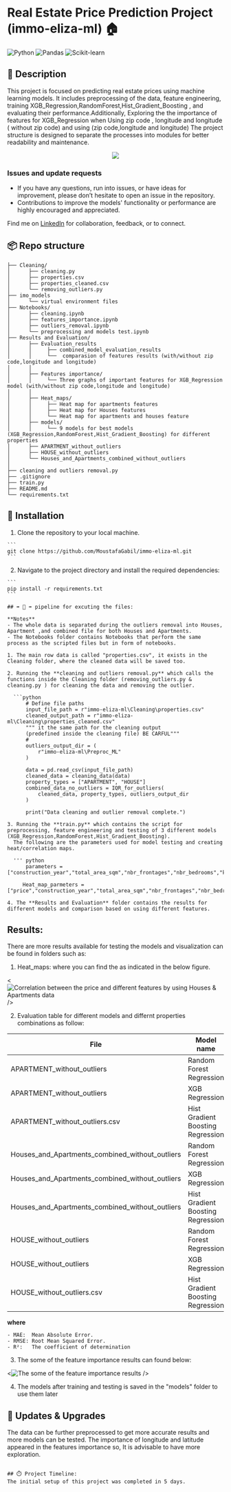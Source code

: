 # Real Estate Price Prediction Project (immo-eliza-ml) 🏠
![Python](https://img.shields.io/badge/Made%20with-Python-1f425f.svg)
![Pandas](https://img.shields.io/badge/uses-Pandas-blue.svg)
![Scikit-learn](https://img.shields.io/badge/uses-Scikit--learn-orange.svg)




## 🏢 Description

This project is focused on predicting real estate prices using machine learning models. It includes preprocessing of the data, feature engineering, training XGB_Regression,RandomForest,Hist_Gradient_Boosting , and evaluating their performance.Additionally, Exploring the the importance of features for XGB_Regression when Using zip code , longitude and longitude ( without zip code) and using (zip code,longitude and longitude)
The project structure is designed to separate the processes into modules for better readability and maintenance.
<p align="center">
  <img src="https://miro.medium.com/v2/resize:fit:640/1*D6s2K1y7kjE14swcgITB1w.png" />
</p>

### Issues and update requests
- If you have any questions, run into issues, or have ideas for improvement, please don’t hesitate to open an issue in the repository.
- Contributions to improve the models' functionality or performance are highly encouraged and appreciated.


Find me on [LinkedIn](https://www.linkedin.com/in/moustafa-gabil-8a4a6bab/) for collaboration, feedback, or to connect.

## 📦 Repo structure
```.
├── Cleaning/
│      ├── cleaning.py
│      ├── properties.csv
│      ├── properties_cleaned.csv
│      └── removing_outliers.py
├── imo_models
│      └── virtual environment files
├── Notebooks/
│      ├── cleaning.ipynb
│      ├── features_importance.ipynb
│      ├── outliers_removal.ipynb 
│      └── preprocessing and models test.ipynb  
├── Results and Evaluation/
│      ├── Evaluation_results
│      │     ├── combined_model_evaluation_results
│      │     └──  comparasion of features results (with/without zip code,longitude and longitude)
│      │     
│      ├── Features importance/
│      │     └── Three graphs of important features for XGB_Regression model (with/without zip code,longitude and longitude) 
│      │
│      ├── Heat_maps/ 
│      │     ├── Heat map for apartments features
│      │     ├── Heat map for Houses features
│      │     └── Heat map for apartments and houses feature
│      ├── models/
│      │     └── 9 models for best models (XGB_Regression,RandomForest,Hist_Gradient_Boosting) for different properties           
│      ├── APARTMENT_without_outliers
│      ├── HOUSE_without_outliers 
│      └── Houses_and_Apartments_combined_without_outliers
│ 
├── cleaning and outliers removal.py 
├── .gitignore
├── train.py
├── README.md
└── requirements.txt 

```
## 🚧 Installation 

  1. Clone the repository to your local machine.

    ```
    git clone https://github.com/MoustafaGabil/immo-eliza-ml.git
    ```

  2. Navigate to the project directory and install the required dependencies:

    ```
    pip install -r requirements.txt
    ```
  ```
## ➡️ 🔄 ➡️ pipeline for excuting the files: 

**Notes**
- The whole data is separated during the outliers removal into Houses, Apartment ,and combined file for both Houses and Apartments.
- The Notebooks folder contains Notebooks that perform the same process as the scripted files but in form of notebooks. 

1. The main row data is called "properties.csv", it exists in the Cleaning folder, where the cleaned data will be saved too.

2. Running the **cleaning and outliers removal.py** which calls the functions inside the Cleaning folder (removing_outliers.py & cleaning.py ) for cleaning the data and removing the outlier.

    ```python
        # Define file paths
        input_file_path = r"immo-eliza-ml\Cleaning\properties.csv"
        cleaned_output_path = r"immo-eliza-ml\Cleaning\properties_cleaned.csv"
        """ it the same path for the cleaning output 
        (predefined inside the cleaning file) BE CARFUL"""
        #
        outliers_output_dir = (
            r"immo-eliza-ml\Preproc_ML"
        )

        data = pd.read_csv(input_file_path)
        cleaned_data = cleaning_data(data)
        property_types = ["APARTMENT", "HOUSE"]
        combined_data_no_outliers = IQR_for_outliers(
            cleaned_data, property_types, outliers_output_dir
        )

        print("Data cleaning and outlier removal complete.")

3. Running the **train.py** which contains the script for preprocessing, feature engineering and testing of 3 different models (XGB_Regression,RandomForest,Hist_Gradient_Boosting).
    The following are the parameters used for model testing and creating heat/correlation maps.
     
    ''' python
        parameters = ["construction_year","total_area_sqm","nbr_frontages","nbr_bedrooms","kitchen_type_encoded","Bulding_sta_encoded","epc_encoded","garden_sqm","surface_land_sqm","fl_double_glazing","fl_terrace","fl_swimming_pool","fl_floodzone","latitude","longitude","zip_code",]

       Heat_map_parmeters = ["price","construction_year","total_area_sqm","nbr_frontages","nbr_bedrooms","kitchen_type_encoded","Bulding_sta_encoded","epc_encoded","garden_sqm","latitude","longitude","zip_code"]

4. The **Results and Evaluation** folder contains the results for different models and comparison based on using different features.
  ```
## Results: 
There are more results available for testing the models and visualization can be found in folders such as:

1. Heat_maps: where you can find the  as indicated in the below figure.
<p align="center">

  <![Correlation between the price and different features by using Houses & Apartments data](./assets/heatmap_Houses_and_Apartments_combined_without_outliers.png) />
</p>

2. Evaluation table for different models and differnt properties combinations as follow:

| File                                             | Model name                         | MAE         | RMSE        | R²           | Train Score | Test Score|
|--------------------------------------------------|------------------------------------|-------------|-------------|--------------|-------------|-----------|
| APARTMENT_without_outliers                       | Random Forest Regression           | 38847.567   | 197.098     | 0.7462       | 0.9210      | 0.7462    |
| APARTMENT_without_outliers                       | XGB Regression                     | 31681.849   | 177.994     | 0.8163       | 0.9865      | 0.8163    |
| APARTMENT_without_outliers.csv                   | Hist Gradient Boosting Regression  | 34233.048   | 185.022     | 0.7970       | 0.9134      | 0.7970    |
| Houses_and_Apartments_combined_without_outliers  | Random Forest Regression           | 47965.068   | 219.010     | 0.7684       | 0.9216      | 0.7684    |
| Houses_and_Apartments_combined_without_outliers  | XGB Regression                     | 41086.616   | 202.698     | 0.8175       | 0.9806      | 0.8175    |
| Houses_and_Apartments_combined_without_outliers  | Hist Gradient Boosting Regression  | 46254.587   | 215.069     | 0.7912       | 0.8678      | 0.7912    |
| HOUSE_without_outliers                           | Random Forest Regression           | 58860.515   | 242.612     | 0.7651       | 0.9210      | 0.7651    |
| HOUSE_without_outliers                           | XGB Regression                     | 50102.966   | 223.837     | 0.8162       | 0.9937      | 0.8162    |
| HOUSE_without_outliers.csv                       | Hist Gradient Boosting Regression  | 53392.923   | 231.069     | 0.8018       | 0.9124      | 0.8018    |

**where**

    - MAE:  Mean Absolute Error.
    - RMSE: Root Mean Squared Error.
    - R²:   The coefficient of determination

3.  The some of the feature importance results can found below: </b>
<p align="center">

  <![The some of the feature importance results](<./assets/only lan and lon.png>) />
</p>

4. The models after training and testing is saved in the "models" folder to use them later


## 🔧 Updates & Upgrades

The data can be further preprocessed to get more accurate results and more models can be tested. 
The importance of longitude and latitude appeared in the features importance so, It is advisable to have more exploration. 


```

## ⏱️ Project Timeline:
The initial setup of this project was completed in 5 days.


